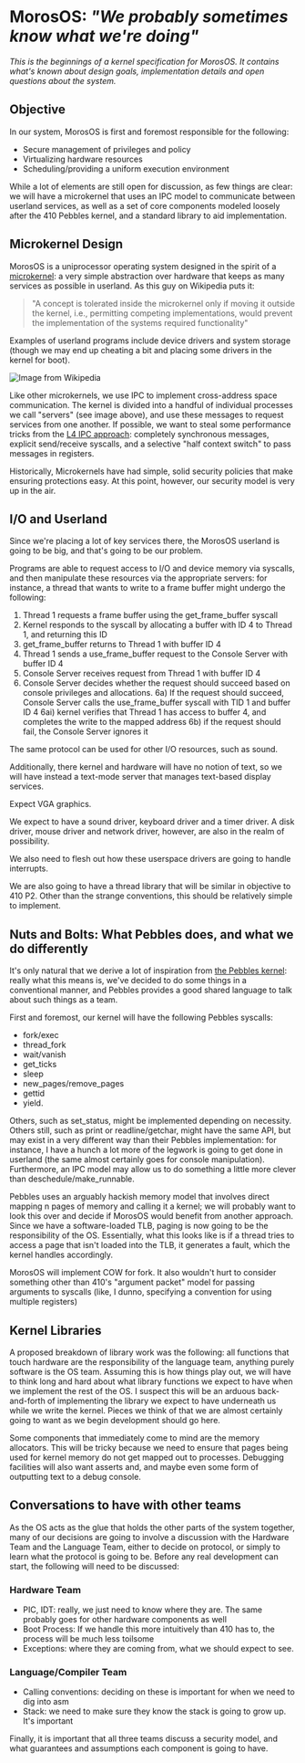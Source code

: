 # MorosOS: *"We probably sometimes know what we're doing"* #

*This is the beginnings of a kernel specification for MorosOS.  It contains
what's known about design goals, implementation details and open questions about
the system.*

## Objective ##
In our system, MorosOS is first and foremost responsible for the
following:
  * Secure management of privileges and policy
  * Virtualizing hardware resources
  * Scheduling/providing a uniform execution environment

While a lot of elements are still open for discussion, as few things are
clear: we will have a microkernel that uses an IPC model to communicate
between userland services, as well as a set of core components modeled
loosely after the 410 Pebbles kernel, and a standard library to aid
implementation.

## Microkernel Design ##
MorosOS is a uniprocessor operating system designed in the spirit of a
[microkernel](http://en.wikipedia.org/wiki/Microkernel): a very simple
abstraction over hardware that keeps as many
services as possible in userland.  As this guy on Wikipedia puts it:

> "A concept is tolerated inside the microkernel only if moving it outside
> the kernel, i.e., permitting competing implementations, would prevent
> the implementation of the systems required functionality"

Examples of userland programs include device drivers and system storage
(though we may end up cheating a bit and placing some drivers in the
kernel for boot).    

![](http://upload.wikimedia.org/wikipedia/commons/thumb/6/67/OS-structure.svg/450px-OS-structure.svg.png
"Image from Wikipedia")

Like other microkernels, we use IPC to implement cross-address space
communication.  The kernel is divided into a handful of individual
processes we call "servers" (see image above), and use these messages to
request services from one another.  If possible, we want to steal some
performance tricks from the [L4 IPC
approach](http://www.read.seas.harvard.edu/~kohler/class/aosref/liedtke93improving.pdf):
completely synchronous
messages, explicit send/receive syscalls, and a selective "half context
switch" to pass messages in registers.  

Historically, Microkernels have had simple, solid security policies that
make ensuring protections easy.  At this point, however, our security
model is very up in the air.

## I/O and Userland ##
Since we're placing a lot of key services there, the MorosOS userland
is going to be big, and that's going to be our problem.  

Programs are able to request access to I/O and device memory via syscalls, and
then manipulate these resources via the appropriate servers: for
instance, a thread that wants to write to a frame buffer might undergo
the following:
1. Thread 1 requests a frame buffer using the get_frame_buffer syscall
2. Kernel responds to the syscall by allocating a buffer with ID 4 to
Thread 1, and returning this ID
3. get_frame_buffer returns to Thread 1 with buffer ID 4
4. Thread 1 sends a use_frame_buffer request to the Console Server with
buffer ID 4
5. Console Server receives request from Thread 1 with buffer ID 4
6. Console Server decides whether the request should succeed based on
console privileges and allocations.
    6a) If the request should succeed, Console Server calls the
    use_frame_buffer syscall with TID 1 and buffer ID 4
        6ai) kernel verifies that Thread 1 has access to buffer 4, and completes
        the write to the mapped address
    6b) if the request should fail, the Console Server ignores it

The same protocol can be used for other I/O resources, such as sound.  

Additionally, there kernel and hardware will have no notion of text, so we will have
instead a text-mode server that manages text-based display services. 

Expect VGA graphics.  

We expect to have a sound driver, keyboard driver and a timer driver.  A
disk driver, mouse driver and network driver, however, are also in the
realm of possibility.

We also need to flesh out how these userspace drivers are going to
handle interrupts.

We are also going to have a thread library that will be similar in
objective to 410 P2.  Other than the strange conventions, this should be
relatively simple to implement.

## Nuts and Bolts: What Pebbles does, and what we do differently ##

It's only natural that we derive a lot of inspiration from [the Pebbles
kernel](http://www.cs.cmu.edu/~410/p2/kspec.pdf): really what this means is,
we've decided to do some things in a
conventional manner, and Pebbles provides a good shared language to talk
about such things as a team.

First and foremost, our kernel will have the following Pebbles syscalls: 
* fork/exec 
* thread\_fork
* wait/vanish
* get_ticks
* sleep
* new\_pages/remove\_pages
* gettid
* yield.  

Others, such as set\_status, might be implemented depending on necessity.
Others still, such as print or readline/getchar, might have the same
API, but may exist in a very different way than their Pebbles
implementation: for instance, I have a hunch a lot more of the legwork
is going to get done in userland (the same almost certainly goes for
console manipulation).  Furthermore, an IPC model may allow us to do
something a little more clever than deschedule/make\_runnable.     

Pebbles uses an arguably hackish memory model that involves direct
mapping n pages of memory and calling it a kernel; we will probably want
to look this over and decide if MorosOS would benefit from another
approach.
Since we have a software-loaded TLB, paging is now going to be the
responsibility of the OS.  Essentially, what this looks like is if a
thread tries to access a page that isn't loaded into the TLB, it
generates a fault, which the kernel handles accordingly.  

MorosOS will implement COW for fork.  It also wouldn't hurt to consider
something other than 410's "argument packet" model for passing arguments
to syscalls (like, I dunno, specifying a convention for using multiple
registers)   

## Kernel Libraries ##
A proposed breakdown of library work was the following: all functions
that touch hardware are the responsibility of the language team,
anything purely software is the OS team.  Assuming this is how things
play out, we will have to think long and hard about what library
functions we expect to have when we implement the rest of the OS.  I
suspect this will be an arduous back-and-forth of implementing the
library we expect to have underneath us while we write the kernel.
Pieces we think of that we are almost certainly going to want as we
begin development should go here.    

  Some components that immediately come to mind are the memory
allocators.  This will be tricky because we need to ensure that pages
being used for kernel memory do not get mapped out to processes.
Debugging facilities will also want asserts and, and maybe even some
form of outputting text to a debug console.    

## Conversations to have with other teams ##
As the OS acts as the glue that holds the other parts of the system
together, many of our decisions are going to involve a discussion with
the Hardware Team and the Language Team, either to decide on protocol,
or simply to learn what the protocol is going to be.  Before any real
development can start, the following will need to be discussed:

### Hardware Team 
  * PIC, IDT: really, we just need to know where they are.  The same
  probably goes for other hardware components as well 
  * Boot Process: If we handle this more intuitively than 410 has to, the
  process will be much less toilsome
  * Exceptions: where they are coming from, what we should expect to see.

### Language/Compiler Team
  * Calling conventions: deciding on these is important for when we need
  to dig into asm
  * Stack: we need to make sure they know the stack is going to grow up.
  It's important
 
Finally, it is important that all three teams discuss a security model,
and what guarantees and assumptions each component is going to have.

